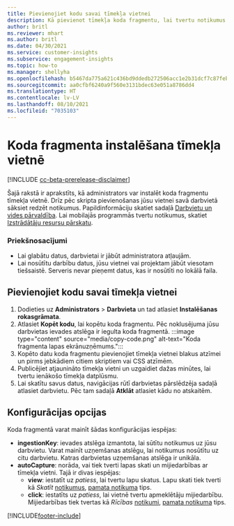 ```yaml
---
title: Pievienojiet kodu savai tīmekļa vietnei
description: Kā pievienot tīmekļa koda fragmentu, lai tvertu notikumus jūsu tīmekļa vietnē.
author: britl
ms.reviewer: mhart
ms.author: britl
ms.date: 04/30/2021
ms.service: customer-insights
ms.subservice: engagement-insights
ms.topic: how-to
ms.manager: shellyha
ms.openlocfilehash: b5467da775a621c436bd9ddedb272506acc1e2b31dcf7c87feb5dd11e2daae2b
ms.sourcegitcommit: aa0cfbf6240a9f560e3131bdec63e051a8786dd4
ms.translationtype: HT
ms.contentlocale: lv-LV
ms.lasthandoff: 08/10/2021
ms.locfileid: "7035103"
---
```

# <a name="install-the-code-snippet-on-a-website"></a>Koda fragmenta instalēšana tīmekļa vietnē

[!INCLUDE [cc-beta-prerelease-disclaimer](includes/cc-beta-prerelease-disclaimer.md)]

Šajā rakstā ir aprakstīts, kā administrators var instalēt koda fragmentu tīmekļa vietnē. Drīz pēc skripta pievienošanas jūsu vietnei savā darbvietā sāksiet redzēt notikumus. Papildinformāciju skatiet sadaļā [Darbvietu un vides pārvaldība](manage-environments-workspaces.md). Lai mobilajās programmās tvertu notikumus, skatiet [Izstrādātāju resursu pārskatu](developer-resources.md).


### <a name="prerequisites"></a>Priekšnosacījumi

* Lai glabātu datus, darbvietai ir jābūt administratora atļaujām.
* Lai nosūtītu darbību datus, jūsu vietnei vai projektam jābūt viesotam tiešsaistē. Serveris nevar pieņemt datus, kas ir nosūtīti no lokālā faila.


## <a name="add-code-to-your-website"></a>Pievienojiet kodu savai tīmekļa vietnei
1.  Dodieties uz **Administrators** > **Darbvieta**  un tad atlasiet **Instalēšanas rokasgrāmata**.
1. Atlasiet **Kopēt kodu**, lai kopētu koda fragmentu. Pēc noklusējuma jūsu darbvietas ievades atslēga ir iegulta koda fragmentā.
:::image type="content" source="media/copy-code.png" alt-text="Koda fragmenta lapas ekrānuzņēmums.":::
3. Kopēto datu koda fragmentu pievienojiet tīmekļa vietnei blakus <head> atzīmei un pirms jebkādiem citiem skriptiem vai CSS atzīmēm.
4.  Publicējiet atjaunināto tīmekļa vietni un uzgaidiet dažas minūtes, lai tvertu ienākošo tīmekļa datplūsmu.
5.  Lai skatītu savus datus, navigācijas rūtī darbvietas pārslēdzēja sadaļā atlasiet darbvietu. Pēc tam sadaļā **Atklāt** atlasiet kādu no atskaitēm.

## <a name="configuration-options"></a>Konfigurācijas opcijas

Koda fragmentā varat mainīt šādas konfigurācijas iespējas:

- **ingestionKey**: ievades atslēga izmantota, lai sūtītu notikumus uz jūsu darbvietu. Varat mainīt uzņemšanas atslēgu, lai notikumus nosūtītu uz citu darbvietu. Katras darbvietas uzņemšanas atslēga ir unikāla. 
- **autoCapture**: norāda, vai tiek tverti lapas skati un mijiedarbības ar tīmekļa vietni. Tajā ir divas iespējas:
    - **view**: iestatīt uz *patiess*, lai tvertu lapu skatus. Lapu skati tiek tverti kā *Skatīt* [notikumus](glossary.md#event), [pamata notikuma](glossary.md#base-event) tips.
    - **click**: iestatīts uz *patiess*, lai vietnē tvertu apmeklētāju mijiedarbību. Mijiedarbības tiek tvertas kā *Rīcības* [notikumi](glossary.md#event), [pamata notikuma](glossary.md#base-event) tips.

[!INCLUDE[footer-include](../includes/footer-banner.md)]
